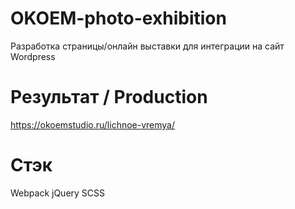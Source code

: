 # OKOEM-photo-exhibition
Разработка страницы/онлайн выставки для интеграции на сайт Wordpress

# Результат / Production
https://okoemstudio.ru/lichnoe-vremya/

# Стэк
Webpack
jQuery
SCSS

